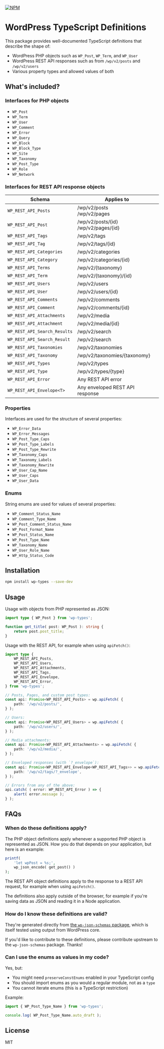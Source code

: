 [![NPM](https://img.shields.io/badge/npm-wp--types-9966ff.svg?style=flat-square)](https://www.npmjs.com/package/wp-types)

# WordPress TypeScript Definitions

This package provides well-documented TypeScript definitions that describe the shape of:

* WordPress PHP objects such as `WP_Post`, `WP_Term`, and `WP_User`
* WordPress REST API responses such as from `/wp/v2/posts` and `/wp/v2/users`
* Various property types and allowed values of both

## What's included?

### Interfaces for PHP objects

* `WP_Post`
* `WP_Term`
* `WP_User`
* `WP_Comment`
* `WP_Error`
* `WP_Query`
* `WP_Block`
* `WP_Block_Type`
* `WP_Site`
* `WP_Taxonomy`
* `WP_Post_Type`
* `WP_Role`
* `WP_Network`

### Interfaces for REST API response objects

Schema                       | Applies to
---------------------------- | ----------
`WP_REST_API_Posts`          | /wp/v2/posts <br> /wp/v2/pages
`WP_REST_API_Post`           | /wp/v2/posts/{id} <br> /wp/v2/pages/{id}
`WP_REST_API_Tags`           | /wp/v2/tags
`WP_REST_API_Tag`            | /wp/v2/tags/{id}
`WP_REST_API_Categories`     | /wp/v2/categories
`WP_REST_API_Category`       | /wp/v2/categories/{id}
`WP_REST_API_Terms`          | /wp/v2/{taxonomy}
`WP_REST_API_Term`           | /wp/v2/{taxonomy}/{id}
`WP_REST_API_Users`          | /wp/v2/users
`WP_REST_API_User`           | /wp/v2/users/{id}
`WP_REST_API_Comments`       | /wp/v2/comments
`WP_REST_API_Comment`        | /wp/v2/comments/{id}
`WP_REST_API_Attachments`    | /wp/v2/media
`WP_REST_API_Attachment`     | /wp/v2/media/{id}
`WP_REST_API_Search_Results` | /wp/v2/search
`WP_REST_API_Search_Result`  | /wp/v2/search
`WP_REST_API_Taxonomies`     | /wp/v2/taxonomies
`WP_REST_API_Taxonomy`       | /wp/v2/taxonomies/{taxonomy}
`WP_REST_API_Types`          | /wp/v2/types
`WP_REST_API_Type`           | /wp/v2/types/{type}
`WP_REST_API_Error`          | Any REST API error
`WP_REST_API_Envelope<T>`    | Any enveloped REST API response

### Properties

Interfaces are used for the structure of several properties:

* `WP_Error_Data`
* `WP_Error_Messages`
* `WP_Post_Type_Caps`
* `WP_Post_Type_Labels`
* `WP_Post_Type_Rewrite`
* `WP_Taxonomy_Caps`
* `WP_Taxonomy_Labels`
* `WP_Taxonomy_Rewrite`
* `WP_User_Cap_Name`
* `WP_User_Caps`
* `WP_User_Data`

### Enums

String enums are used for values of several properties:

* `WP_Comment_Status_Name`
* `WP_Comment_Type_Name`
* `WP_Post_Comment_Status_Name`
* `WP_Post_Format_Name`
* `WP_Post_Status_Name`
* `WP_Post_Type_Name`
* `WP_Taxonomy_Name`
* `WP_User_Role_Name`
* `WP_Http_Status_Code`

## Installation

```sh
npm install wp-types --save-dev
```

## Usage

Usage with objects from PHP represented as JSON:

```ts
import type { WP_Post } from 'wp-types';

function get_title( post: WP_Post ): string {
	return post.post_title;
}
```

Usage with the REST API, for example when using `apiFetch()`:

```ts
import type {
	WP_REST_API_Posts,
	WP_REST_API_Users,
	WP_REST_API_Attachments,
	WP_REST_API_Tags,
	WP_REST_API_Envelope,
	WP_REST_API_Error,
} from 'wp-types';

// Posts, Pages, and custom post types:
const api: Promise<WP_REST_API_Posts> = wp.apiFetch( {
	path: '/wp/v2/posts/',
} );

// Users:
const api: Promise<WP_REST_API_Users> = wp.apiFetch( {
	path: '/wp/v2/users/',
} );

// Media attachments:
const api: Promise<WP_REST_API_Attachments> = wp.apiFetch( {
	path: '/wp/v2/media/',
} );

// Enveloped responses (with `?_envelope`):
const api: Promise<WP_REST_API_Envelope<WP_REST_API_Tags>> = wp.apiFetch( {
	path: '/wp/v2/tags/?_envelope',
} );

// Errors from any of the above:
api.catch( ( error: WP_REST_API_Error ) => {
	alert( error.message );
} );
```

## FAQs

### When do these definitions apply?

The PHP object definitions apply whenever a supported PHP object is represented as JSON. How you do that depends on your application, but here is an example:

```php
printf(
	'let wpPost = %s;',
	wp_json_encode( get_post() )
);
```

The REST API object definitions apply to the response to a REST API request, for example when using `apiFetch()`.

The definitions also apply outside of the browser, for example if you're saving data as JSON and reading it in a Node application.

### How do I know these definitions are valid?

They're generated directly from [the `wp-json-schemas` package](https://github.com/johnbillion/wp-json-schemas), which is itself tested using output from WordPress core.

If you'd like to contribute to these definitions, please contribute upstream to the `wp-json-schemas` package. Thanks!

### Can I use the enums as values in my code?

Yes, but:

* You might need `preserveConstEnums` enabled in your TypeScript config
* You should import enums as you would a regular module, not as a `type`
* You cannot iterate enums (this is a TypeScript restriction)

Example:

```ts
import { WP_Post_Type_Name } from 'wp-types';

console.log( WP_Post_Type_Name.auto_draft );
```

## License

MIT
